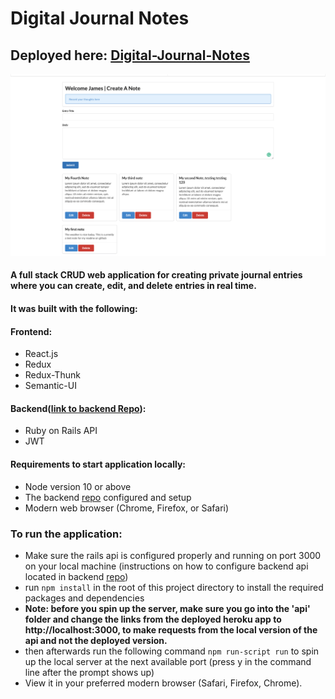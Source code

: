 # Digital Journal Notes

## Deployed here: [Digital-Journal-Notes](https://digital-journal-notes.herokuapp.com/)

![digitalNotesScreenShot](public/digitalNotesScreenCap.png)


#### A full stack CRUD web application for creating private journal entries where you can create, edit, and delete entries in real time.
#### It was built with the following:
#### Frontend:
- React.js
- Redux
- Redux-Thunk
- Semantic-UI

#### Backend([link to backend Repo](https://github.com/jtx007/Digital-Journal-Notes-API)):
- Ruby on Rails API
- JWT

#### Requirements to start application locally:
- Node version 10 or above
- The backend [repo](https://github.com/jtx007/Digital-Journal-Notes-API) configured and setup
- Modern web browser (Chrome, Firefox, or Safari)

### To run the application:
- Make sure the rails api is configured properly and running on port 3000 on your local machine (instructions on how to configure backend api located in backend [repo](https://github.com/jtx007/Digital-Journal-Notes-API))
- run `npm install` in the root of this project directory to install the required packages and dependencies
- **Note: before you spin up the server, make sure you go into the 'api' folder and change the links from the deployed heroku app to http://localhost:3000, to make requests from the local version of the api and not the deployed version.**
- then afterwards run the following command `npm run-script run` to spin up the local server at the next available port (press y in the command line after the prompt shows up)
- View it in your preferred modern browser (Safari, Firefox, Chrome).
